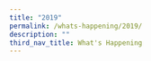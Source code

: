 ```yaml
---
title: "2019"
permalink: /whats-happening/2019/
description: ""
third_nav_title: What's Happening
---
```

